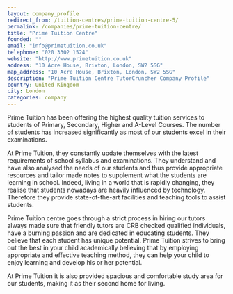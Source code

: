 ```yaml
---
layout: company_profile
redirect_from: /tuition-centres/prime-tuition-centre-5/
permalink: /companies/prime-tuition-centre/
title: "Prime Tuition Centre"
founded: ""
email: "info@primetuition.co.uk"
telephone: "020 3302 1524"
website: "http://www.primetuition.co.uk"
address: "10 Acre House, Brixton, London, SW2 5SG"
map_address: "10 Acre House, Brixton, London, SW2 5SG"
description: "Prime Tuition Centre TutorCruncher Company Profile"
country: United Kingdom
city: London
categories: company
---
```

Prime Tuition has been offering the highest quality tuition services to students of Primary, Secondary, Higher and A-Level Courses. The number of students has increased significantly as most of our students excel in their examinations.

At Prime Tuition, they constantly update themselves with the latest requirements of school syllabus and examinations. They understand and have also analysed the needs of our students and thus provide appropriate resources and tailor made notes to supplement what the students are learning in school. Indeed, living in a world that is rapidly changing, they realise that students nowadays are heavily influenced by technology. Therefore they provide state-of-the-art facilities and teaching tools to assist students.

Prime Tuition centre goes through a strict process in hiring our tutors always made sure that friendly tutors are CRB checked qualified individuals, have a burning passion and are dedicated in educating students. They believe that each student has unique potential. Prime Tuition strives to bring out the best in your child academically believing that by employing appropriate and effective teaching method, they can help your child to enjoy learning and develop his or her potential.

At Prime Tuition it is also provided spacious and comfortable study area for our students, making it as their second home for living.

